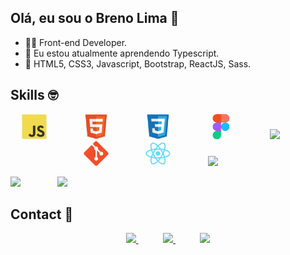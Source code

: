 ## Olá, eu sou o Breno Lima 👋

- 👨‍💻 Front-end Developer.
- 🌱 Eu estou atualmente aprendendo Typescript.
- 💙 HTML5, CSS3, Javascript, Bootstrap, ReactJS, Sass.
 
 
## Skills 🤓

<p align="center">
    <img height="40" src="https://raw.githubusercontent.com/devicons/devicon/master/icons/javascript/javascript-original.svg">
    &nbsp;&nbsp;&nbsp;&nbsp;&nbsp;&nbsp;&nbsp;&nbsp;&nbsp;&nbsp;&nbsp;&nbsp;&nbsp;
    <img height="40" src="https://raw.githubusercontent.com/devicons/devicon/master/icons/html5/html5-original.svg">
    &nbsp;&nbsp;&nbsp;&nbsp;&nbsp;&nbsp;&nbsp;&nbsp;&nbsp;&nbsp;&nbsp;&nbsp;&nbsp;
    <img height="40" src="https://raw.githubusercontent.com/devicons/devicon/master/icons/css3/css3-original.svg">
    &nbsp;&nbsp;&nbsp;&nbsp;&nbsp;&nbsp;&nbsp;&nbsp;&nbsp;&nbsp;&nbsp;&nbsp;&nbsp;
  <img height="40" src="https://raw.githubusercontent.com/devicons/devicon/master/icons/figma/figma-original.svg">
  &nbsp;&nbsp;&nbsp;&nbsp;&nbsp;&nbsp;&nbsp;&nbsp;&nbsp;&nbsp;&nbsp;&nbsp;&nbsp;
  <img height="50" src="https://mobirise.com/bootstrap-4-theme/assets/images/feature-bootstrap.png"/>
    &nbsp;&nbsp;&nbsp;&nbsp;&nbsp;&nbsp;&nbsp;&nbsp;&nbsp;&nbsp;&nbsp;&nbsp;&nbsp;
    <img height="40" src="https://raw.githubusercontent.com/devicons/devicon/master/icons/git/git-original.svg">
    &nbsp;&nbsp;&nbsp;&nbsp;&nbsp;&nbsp;&nbsp;&nbsp;&nbsp;&nbsp;&nbsp;&nbsp;&nbsp;
  <img height="40" src="https://raw.githubusercontent.com/devicons/devicon/master/icons/react/react-original.svg">
   &nbsp;&nbsp;&nbsp;&nbsp;&nbsp;&nbsp;&nbsp;&nbsp;&nbsp;&nbsp;&nbsp;&nbsp;&nbsp;
    <img height="40" src="https://github.githubassets.com/images/modules/logos_page/Octocat.png" />
    &nbsp;&nbsp;&nbsp;&nbsp;&nbsp;&nbsp;&nbsp;&nbsp;&nbsp;&nbsp;&nbsp;&nbsp;&nbsp;
  <p>
    <img height="40" src="https://sitelabs.es/wp-content/uploads/2015/08/seal-color-aef0354c.png" />
    &nbsp;&nbsp;&nbsp;&nbsp;&nbsp;&nbsp;&nbsp;&nbsp;&nbsp;&nbsp;&nbsp;&nbsp;&nbsp;
    <img height="40" src="https://static.sitestack.cn/projects/TypeScript-4.0-zh/5ee6aac714faa7739f559fbea12b3114.jpeg" />
    &nbsp;&nbsp;&nbsp;&nbsp;&nbsp;&nbsp;&nbsp;&nbsp;&nbsp;&nbsp;&nbsp;&nbsp;&nbsp;
    
  </p>

</p>

## Contact 📱

<p align="center">
    <a href="https://github.com/brenolima04">
        <img  src="https://img.shields.io/badge/github-%23100000.svg?&style=for-the-badge&logo=github&logoColor=white&link=mailto:https://github.com/rafael-vaz">
    </a>
    &nbsp;&nbsp;&nbsp;&nbsp;&nbsp;&nbsp;&nbsp;&nbsp;&nbsp;
      <a href="mailto:brenonicacio04@hotmail.com">
        <img src="https://img.shields.io/badge/Outlook-0078D4?style=for-the-badge&logo=microsoft-outlook&logoColor=white&link=mailto:brenonicacio04@hotmail.com">
    </a>
    &nbsp;&nbsp;&nbsp;&nbsp;&nbsp;&nbsp;&nbsp;&nbsp;&nbsp;
    <a href="https://www.linkedin.com/in/breno-nic%C3%A1cio-01772821b/">
        <img src="https://img.shields.io/badge/linkedin-%230077B5.svg?&style=for-the-badge&logo=linkedin&logoColor=white&link=mailto:https://www.linkedin.com/in/rafael-vaz-oficial/">
    </a>
</p>






